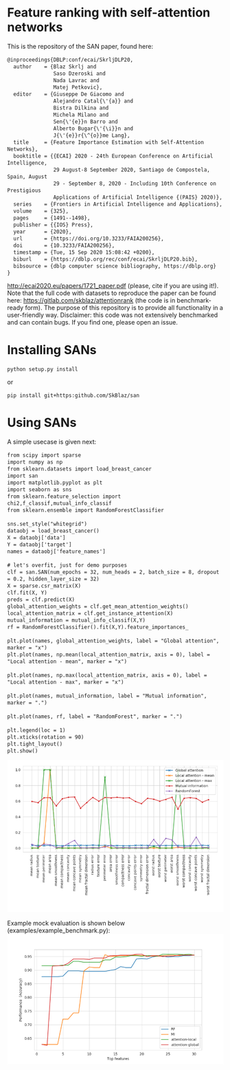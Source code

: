 # Feature ranking with self-attention networks
This is the repository of the SAN paper, found here:

```
@inproceedings{DBLP:conf/ecai/SkrljDLP20,
  author    = {Blaz Skrlj and
               Saso Dzeroski and
               Nada Lavrac and
               Matej Petkovic},
  editor    = {Giuseppe De Giacomo and
               Alejandro Catal{\'{a}} and
               Bistra Dilkina and
               Michela Milano and
               Sen{\'{e}}n Barro and
               Alberto Bugar{\'{\i}}n and
               J{\'{e}}r{\^{o}}me Lang},
  title     = {Feature Importance Estimation with Self-Attention Networks},
  booktitle = {{ECAI} 2020 - 24th European Conference on Artificial Intelligence,
               29 August-8 September 2020, Santiago de Compostela, Spain, August
               29 - September 8, 2020 - Including 10th Conference on Prestigious
               Applications of Artificial Intelligence {(PAIS} 2020)},
  series    = {Frontiers in Artificial Intelligence and Applications},
  volume    = {325},
  pages     = {1491--1498},
  publisher = {{IOS} Press},
  year      = {2020},
  url       = {https://doi.org/10.3233/FAIA200256},
  doi       = {10.3233/FAIA200256},
  timestamp = {Tue, 15 Sep 2020 15:08:42 +0200},
  biburl    = {https://dblp.org/rec/conf/ecai/SkrljDLP20.bib},
  bibsource = {dblp computer science bibliography, https://dblp.org}
}
```

http://ecai2020.eu/papers/1721_paper.pdf
(please, cite if you are using it!).
Note that the full code with datasets to reproduce the paper can be found here: https://gitlab.com/skblaz/attentionrank (the code is in benchmark-ready form). The purpose of this repository is to provide all functionality in a user-friendly way. Disclaimer: this code was not extensively benchmarked and can contain bugs. If you find one, please open an issue.

# Installing SANs
```
python setup.py install
```

or

```
pip install git+https:github.com/SkBlaz/san
```

# Using SANs
A simple usecase is given next:


```
from scipy import sparse
import numpy as np
from sklearn.datasets import load_breast_cancer
import san
import matplotlib.pyplot as plt
import seaborn as sns
from sklearn.feature_selection import chi2,f_classif,mutual_info_classif
from sklearn.ensemble import RandomForestClassifier

sns.set_style("whitegrid")
dataobj = load_breast_cancer()
X = dataobj['data']
Y = dataobj['target']
names = dataobj['feature_names']

# let's overfit, just for demo purposes
clf = san.SAN(num_epochs = 32, num_heads = 2, batch_size = 8, dropout = 0.2, hidden_layer_size = 32)
X = sparse.csr_matrix(X)
clf.fit(X, Y)
preds = clf.predict(X)
global_attention_weights = clf.get_mean_attention_weights()
local_attention_matrix = clf.get_instance_attention(X)
mutual_information = mutual_info_classif(X,Y)
rf = RandomForestClassifier().fit(X,Y).feature_importances_

plt.plot(names, global_attention_weights, label = "Global attention", marker = "x")
plt.plot(names, np.mean(local_attention_matrix, axis = 0), label = "Local attention - mean", marker = "x")

plt.plot(names, np.max(local_attention_matrix, axis = 0), label = "Local attention - max", marker = "x")

plt.plot(names, mutual_information, label = "Mutual information", marker = ".")

plt.plot(names, rf, label = "RandomForest", marker = ".")

plt.legend(loc = 1)
plt.xticks(rotation = 90)
plt.tight_layout()
plt.show()

```

![Example](images/example.png)


Example mock evaluation is shown below (examples/example_benchmark.py):
![Example](images/example1.png)
